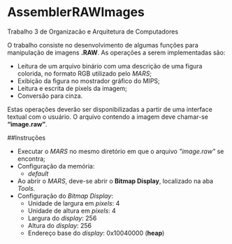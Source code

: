 # AssemblerRAWImages
Trabalho 3 de Organizacão e Arquitetura de Computadores

O trabalho consiste no desenvolvimento de algumas funções para manipulação de imagens **.RAW**. As operações a serem
implementadas são:
  - Leitura de um arquivo binário com uma descrição de uma figura colorida, no formato RGB utilizado pelo *MARS*;
  - Exibição da figura no mostrador gráfico do MIPS;
  - Leitura e escrita de pixels da imagem;
  - Conversão para cinza.
  
Estas operações deverão ser disponibilizadas a partir de uma interface textual com o usuário. O arquivo contendo a imagem deve chamar-se **“image.raw”**.

##Instruções
  - Executar o *MARS* no mesmo diretório em que o arquivo *"image.raw"* se encontra;
  - Configuração da memória:
    - *default*
  - Ao abrir o *MARS*, deve-se abrir o **Bitmap Display**, localizado na aba *Tools*.
  - Configuração do *Bitmap Display*:
    - Unidade de largura em *pixels*: 4
    - Unidade de altura em *pixels*: 4
    - Largura do *display*: 256
    - Altura do *display*: 256
    - Endereço base do *display*: 0x10040000 (**heap**) 
